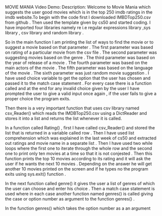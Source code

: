 MOVIE MANIA
Video Demo:
Description:
Welcome to Movie Mania which suggests the user good movies which is in the top 250 imdb ratings in the imdb website.To begin with the code first I downloaded IMBDTop250.csv from github . Then used the template given by cs50 and started coding. I have imported four libraries namely re i.e regular expressions library ,sys library , csv library and random library .

So in the main function I am printing the list of ways to find the movie or to suggest a movie based on that parameter . The first parameter was  based on rating of a particular movie from the csv file . The second parameter was suggesting movies based on the genre . The third parameter was based on the year of release of a movie . The fourth parameter was based on the main actors of the movie . The fifth parameter was based on the language of the  movie . The sixth parameter was just random movie suggestion . I have used choice variable to get the option that the user has chosen and passed it to the match case statement . For every case there is a function called and at the end for any invalid choice given by the user I have prompted the user to give a valid input once again , if the user fails to give a proper choice the program exits.

Then there is a very important function that uses csv library named csv_Reader() which reads  the IMDBTop250.csv using a DictReader and stores it into a list and returns the list whenever it is called.

In a function called Rating() , first I have called csv_Reader() and stored the list that is returned in a variable called row . Then I have used list comprehension which was explained in the last week of cs50 and extracted out ratings and movie name in a separate list . Then I have used two while loops where the first one to iterate through the whole row and the second one to print only ten movies at a time so that it is not conjested . Then this function prints the top 10 movies according to its rating and it will ask the user if he wants the next 10 movies . Depending on the answer he will get another 10 movies printed on the screen and if he types no the program exits using sys.exit() function .

In the next function called genre() it gives the user a list of genres of which the user can choose and enter his choice . Then a match case statement is used where  in each case another function named genres() is called giving the case or option number as argument to the function genres() .

In the function genres() which takes the option number as a an argument 


